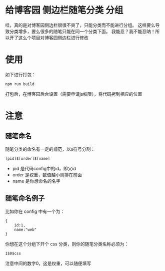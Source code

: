 # 给博客园 侧边栏随笔分类 分组
哇，真的是对博客园侧边栏很很不爽了，只能分类而不能进行分组。
这样要么导致分类增多，要么很多的随笔只能在同一个分类下面。
我能忍？我不能忍呐！所以开了这么个项目对博客园侧边栏进行修改

# 使用
如下进行打包：
```
npm run build
```

打包后，在博客园后台设置（需要申请js权限），将代码拷到相应的位置

# 注意
## 随笔命名
随笔分类的命名有一定的规范，以`$`符号分割：
```
[pid]$[order]$[name]
```
+ pid 是代码config中的id，即父id
+ order 是权重，数值越小则排在前面
+ name 是你想命名的名字

## 随笔命名例子
比如你在 config 中有一个为：
```
{
    id:1,
    name:"web"
}
```
你想在这个分组下开个 css 分类，则你的随笔分类名称必须为：
```
1$0$css
```
注意中间的数字0，这是权重，可以随便填写